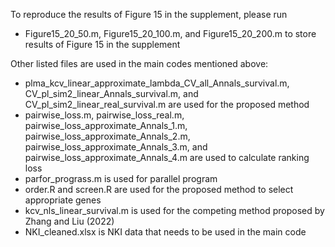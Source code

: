 To reproduce the results of Figure 15 in the supplement, please run

- Figure15_20_50.m, Figure15_20_100.m, and Figure15_20_200.m to store results of Figure 15 in the supplement

Other listed files are used in the main codes mentioned above:

- plma_kcv_linear_approximate_lambda_CV_all_Annals_survival.m, CV_pl_sim2_linear_Annals_survival.m, and CV_pl_sim2_linear_real_survival.m are used for the proposed method
- pairwise_loss.m, pairwise_loss_real.m, pairwise_loss_approximate_Annals_1.m, pairwise_loss_approximate_Annals_2.m, pairwise_loss_approximate_Annals_3.m, and pairwise_loss_approximate_Annals_4.m are used to calculate ranking loss
- parfor_prograss.m is used for parallel program
- order.R and screen.R are used for the proposed method to select appropriate genes 
- kcv_nls_linear_survival.m is used for the competing method proposed by Zhang and Liu (2022)
- NKI_cleaned.xlsx is NKI data that needs to be used in the main code
